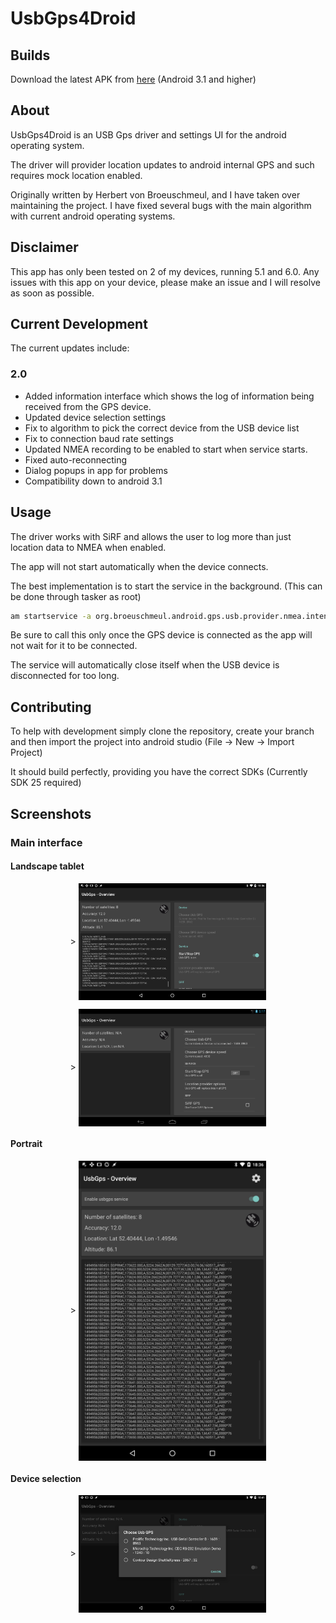 # UsbGps4Droid

## Builds

Download the latest APK from [here](/app/build/outputs/apk/) (Android 3.1 and higher)

## About

UsbGps4Droid is an USB Gps driver and settings UI for the android operating system.

The driver will provider location updates to android internal GPS and such requires mock location enabled.

Originally written by Herbert von Broeuschmeul, and I have taken over maintaining the project. I have fixed several bugs with the main algorithm with current android operating systems.

## Disclaimer

This app has only been tested on 2 of my devices, running 5.1 and 6.0. Any issues with this app on your device, please make an issue and I will resolve as soon as possible.

## Current Development

The current updates include:

### 2.0

- Added information interface which shows the log of information being received from the GPS device.
- Updated device selection settings
- Fix to algorithm to pick the correct device from the USB device list
- Fix to connection baud rate settings
- Updated NMEA recording to be enabled to start when service starts.
- Fixed auto-reconnecting
- Dialog popups in app for problems
- Compatibility down to android 3.1


## Usage

The driver works with SiRF and allows the user to log more than just location data to NMEA when enabled.

The app will not start automatically when the device connects.

The best implementation is to start the service in the background. (This can be done through tasker as root)

```bash
am startservice -a org.broeuschmeul.android.gps.usb.provider.nmea.intent.action.START_GPS_PROVIDER
```

Be sure to call this only once the GPS device is connected as the app will not wait for it to be connected.

The service will automatically close itself when the USB device is disconnected for too long.

## Contributing

To help with development simply clone the repository, create your branch and then import the project into android studio (File -> New -> Import Project)

It should build perfectly, providing you have the correct SDKs (Currently SDK 25 required)

## Screenshots


### Main interface

#### Landscape tablet
<p align="center">>
    <img src="screenshots/main_screen_tablet_api_23.png" align="center" alt="Main interface marshmallow" width="300"/>
</p>

<p align="center">>
    <img src="screenshots/main_screen_tablet_api16.png" align="center" alt="Main interface honeycomb" width="300"/>
</p>

#### Portrait
<p align="center">>
    <img src="screenshots/main_screen_tablet_portrait_api_23.png" align="center" alt="Main interface portait" width="300"/>
</p>

#### Device selection
<p align="center">>
    <img src="screenshots/options_device_choice.png" align="center" alt="Device choice settings" width="300"/>
</p>